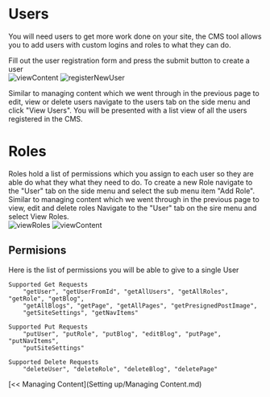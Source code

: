# Users
You will need users to get more work done on your site, the CMS tool 
allows you to add users with custom logins and roles to what they can
do.

Fill out the user registration form and press the submit button to create a user  
![viewContent](/img/viewUsers.png)
![registerNewUser](/img/register-user.png)

Similar to managing content which we went through in the previous page 
to edit, view or delete users navigate to the users tab on the side menu and click 
"View Users". You will be presented with a list view of all the users registered in 
the CMS.

# Roles  
Roles hold a list of permissions which you assign to each user so they are able do what they
what they need to do. To create a new Role navigate to the "User" tab on the side menu and select
the sub menu item "Add Role". Similar to managing content which we went through in the previous page 
to view, edit and delete roles Navigate to the "User" tab on the sire menu and 
select View Roles.  
![viewRoles](/img/roleTable.png)
![viewContent](/img/register-user.png)
## Permisions	
Here is the list of permissions you will be able to give to a single User  

```
Supported Get Requests
	"getUser", "getUserFromId", "getAllUsers", "getAllRoles", "getRole", "getBlog",  
	"getAllBlogs", "getPage", "getAllPages", "getPresignedPostImage",
	"getSiteSettings", "getNavItems"
	
Supported Put Requests
	"putUser", "putRole", "putBlog", "editBlog", "putPage", "putNavItems",
	"putSiteSettings"

Supported Delete Requests
	"deleteUser", "deleteRole", "deleteBlog", "deletePage"
```  


[<< Managing Content](Setting up/Managing Content.md)  
